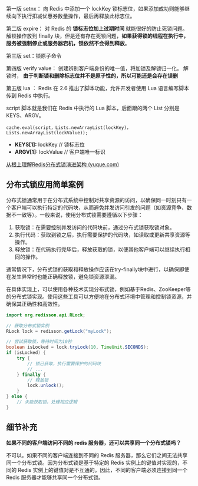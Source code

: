 





 第一版 setnx： 向 Redis 中添加一个 lockKey 锁标志位，如果添加成功则能够继续向下执行扣减优惠券数量操作，最后再释放此标志位。

第二版 expire： 对 Redis 的 **锁标志位加上过期时间** 就能很好的防止死锁问题。 解锁操作放到 finally 块，但是还有存在死锁问题，**如果获得锁的线程在执行中，服务被强制停止或服务器宕机，锁依然不会得到释放**。

第三版 set：锁原子命令

第四版 verify value： 创建辨别客户端身份的唯一值，将加锁及解锁归一化。  解锁时， **由于判断锁和删除标志位并不是原子性的，所以可能还是会存在误删**

第五版 lua ： Redis 在 2.6 推出了脚本功能，允许开发者使用 Lua 语言编写脚本传到 Redis 中执行。



script 脚本就是我们在 Redis 中执行的 Lua 脚本，后面跟的两个 List 分别是 KEYS、ARGV。

```
cache.eval(script，Lists.newArrayList(lockKey)，Lists.newArrayList(lockValue));
```

- **KEYS[1]:** lockKey   // 锁标志位
- **ARGV[1]:** lockValue  // 客户端唯一标识



[从根上理解Redis分布式锁演进架构 (yuque.com)](https://www.yuque.com/magestack/12306/ag5pffwexihshe2s#9c537663)





## 分布式锁应用简单案例

分布式锁通常用于在分布式系统中控制对共享资源的访问，以确保同一时刻只有一个客户端可以执行特定的代码块，从而避免并发访问引发的问题（如资源竞争、数据不一致等）。一般来说，使用分布式锁需要遵循以下步骤：

1. 获取锁：在需要控制并发访问的代码块前，通过分布式锁获取锁对象。
2. 执行代码：获取到锁之后，执行需要保护的代码块，如读取或更新共享资源等操作。
3. 释放锁：在代码执行完毕后，释放获取的锁，以便其他客户端可以继续执行相同的操作。

通常情况下，分布式锁的获取和释放操作应该在try-finally块中进行，以确保即使在发生异常时也能正确释放锁，避免锁资源泄漏。

在具体实现上，可以使用各种技术实现分布式锁，例如基于Redis、ZooKeeper等的分布式锁实现。使用这些工具可以方便地在分布式环境中管理和控制锁资源，并确保其正确性和高效性。





```java
import org.redisson.api.RLock;

// 获取分布式锁实例
RLock lock = redisson.getLock("myLock");

// 尝试获取锁，等待时间为10秒
boolean isLocked = lock.tryLock(10, TimeUnit.SECONDS);
if (isLocked) {
    try {
        // 锁已获取，执行需要保护的代码块
        // ...
    } finally {
        // 释放锁
        lock.unlock();
    }
} else {
    // 未能获取锁，处理相应逻辑
}

```



## 细节补充

**如果不同的客户端访问不同的 redis 服务器，还可以共享同一个分布式锁吗？**

不可以。如果不同的客户端连接到不同的 Redis 服务器，那么它们之间无法共享同一个分布式锁。因为分布式锁是基于特定的 Redis 实例上的键值对实现的，不同的 Redis 实例上的键值对是不互通的。因此，不同的客户端必须连接到同一个 Redis 服务器才能够共享同一个分布式锁。